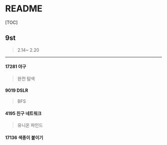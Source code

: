 # README

[TOC]

## 9st



> 2.14~ 2.20



---



#### 17281 야구

>완전 탐색



#### 9019 DSLR

>  BFS



#### 4195 친구 네트워크

> 유니온 파인드



#### 17136 색종이 붙이기

> 